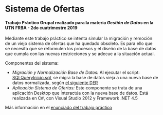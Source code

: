 # Sistema de Ofertas

#### Trabajo Práctico Grupal realizado para la materia _Gestión de Datos_ en la UTN FRBA - 2do cuatrimestre 2019

Mediante este trabajo práctico se intenta simular la migración y remoción de un viejo sistema de ofertas que ha quedado obsoleto.
Es para ello que se necesita que se reformulen los procesos y el diseño de la base de datos que cumpla con las nuevas restricciones y se adecue a la situación actual.

Componentes del sistema:
* _Migración y Normalización Base de Datos:_ Al ejecutar el script: [SQLQueryInicio.sql](/SQLQueryInicio.sql), se migra la base de datos vieja a una nueva base de datos normalizada, según [el siguiente DER](/DER.jpeg)
* _Aplicación Sistema de Ofertas:_ Este componente se trata de una aplicación Desktop que interactúa con la nueva base de datos. Está realizada en C#, con Visual Studio 2012 y Framework .NET 4.5

Más información en el [enunciado del trabajo práctico](/Enunciado.pdf)
